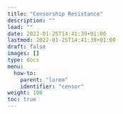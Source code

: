 ```yaml
---
title: "Censorship Resistance"
description: ""
lead: ""
date: 2022-01-25T14:41:39+01:00
lastmod: 2022-01-25T14:41:39+01:00
draft: false
images: []
type: docs
menu:
  how-to:
    parent: "lorem"
    identifier: "censor"
weight: 100
toc: true
---
```


